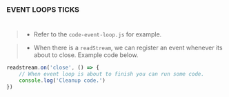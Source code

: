 ### EVENT LOOPS TICKS
#
> - Refer to the `code-event-loop.js` for example.

> - When there is a `readStream`, we can register an event whenever its about to close.
    Example code below.

```javascript
readstream.on('close', () => {
    // When event loop is about to finish you can run some code.
    console.log('Cleanup code.')
})
```
